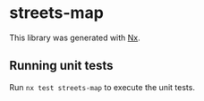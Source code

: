 # streets-map

This library was generated with [Nx](https://nx.dev).

## Running unit tests

Run `nx test streets-map` to execute the unit tests.
